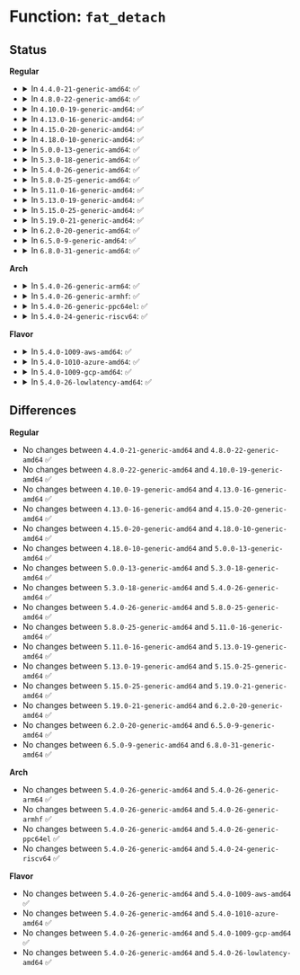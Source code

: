 # Function: <code>fat_detach</code>

## Status
<b>Regular</b>
<ul>
<li>
<details>
<summary>In <code>4.4.0-21-generic-amd64</code>: ✅</summary>

```c
void fat_detach(struct inode * inode)
```

```json
{
  "name": "fat_detach",
  "collision_type": "Unique Global",
  "inline_type": "No",
  "funcs": [
    {
      "addr": 18446744071581971632,
      "name": "fat_detach",
      "external": true,
      "loc": "fs/fat/inode.c:389",
      "file": "fs/fat/inode.c",
      "inline": "seen, unknown",
      "caller_inline": [],
      "caller_func": [
        "fs/fat/inode.c:fat_evict_inode",
        "fs/fat/namei_vfat.c:vfat_rmdir",
        "fs/fat/namei_vfat.c:vfat_unlink",
        "fs/fat/namei_vfat.c:vfat_rename",
        "fs/fat/namei_vfat.c:vfat_rename",
        "fs/fat/namei_vfat.c:vfat_rename",
        "fs/fat/namei_vfat.c:vfat_rename",
        "fs/fat/namei_vfat.c:vfat_rename"
      ]
    }
  ],
  "symbols": [
    {
      "addr": 18446744071581971632,
      "name": "fat_detach",
      "section": ".text",
      "bind": "STB_GLOBAL",
      "size": 207
    }
  ]
}
```
</details>
</li>
<li>
<details>
<summary>In <code>4.8.0-22-generic-amd64</code>: ✅</summary>

```c
void fat_detach(struct inode * inode)
```

```json
{
  "name": "fat_detach",
  "collision_type": "Unique Global",
  "inline_type": "No",
  "funcs": [
    {
      "addr": 18446744071582183840,
      "name": "fat_detach",
      "external": true,
      "loc": "fs/fat/inode.c:420",
      "file": "fs/fat/inode.c",
      "inline": "seen, unknown",
      "caller_inline": [],
      "caller_func": [
        "fs/fat/inode.c:fat_evict_inode",
        "fs/fat/namei_vfat.c:vfat_rename",
        "fs/fat/namei_vfat.c:vfat_rename",
        "fs/fat/namei_vfat.c:vfat_rename",
        "fs/fat/namei_vfat.c:vfat_rename",
        "fs/fat/namei_vfat.c:vfat_rename",
        "fs/fat/namei_vfat.c:vfat_unlink",
        "fs/fat/namei_vfat.c:vfat_rmdir"
      ]
    }
  ],
  "symbols": [
    {
      "addr": 18446744071582183840,
      "name": "fat_detach",
      "section": ".text",
      "bind": "STB_GLOBAL",
      "size": 207
    }
  ]
}
```
</details>
</li>
<li>
<details>
<summary>In <code>4.10.0-19-generic-amd64</code>: ✅</summary>

```c
void fat_detach(struct inode * inode)
```

```json
{
  "name": "fat_detach",
  "collision_type": "Unique Global",
  "inline_type": "No",
  "funcs": [
    {
      "addr": 18446744071582273280,
      "name": "fat_detach",
      "external": true,
      "loc": "fs/fat/inode.c:420",
      "file": "fs/fat/inode.c",
      "inline": "seen, unknown",
      "caller_inline": [],
      "caller_func": [
        "fs/fat/inode.c:fat_evict_inode",
        "fs/fat/namei_vfat.c:vfat_rename",
        "fs/fat/namei_vfat.c:vfat_rename",
        "fs/fat/namei_vfat.c:vfat_rename",
        "fs/fat/namei_vfat.c:vfat_rename",
        "fs/fat/namei_vfat.c:vfat_rename",
        "fs/fat/namei_vfat.c:vfat_unlink",
        "fs/fat/namei_vfat.c:vfat_rmdir"
      ]
    }
  ],
  "symbols": [
    {
      "addr": 18446744071582273280,
      "name": "fat_detach",
      "section": ".text",
      "bind": "STB_GLOBAL",
      "size": 207
    }
  ]
}
```
</details>
</li>
<li>
<details>
<summary>In <code>4.13.0-16-generic-amd64</code>: ✅</summary>

```c
void fat_detach(struct inode * inode)
```

```json
{
  "name": "fat_detach",
  "collision_type": "Unique Global",
  "inline_type": "No",
  "funcs": [
    {
      "addr": 18446744071582357872,
      "name": "fat_detach",
      "external": true,
      "loc": "fs/fat/inode.c:420",
      "file": "fs/fat/inode.c",
      "inline": "seen, unknown",
      "caller_inline": [],
      "caller_func": [
        "fs/fat/inode.c:fat_evict_inode",
        "fs/fat/namei_vfat.c:vfat_rename",
        "fs/fat/namei_vfat.c:vfat_rename",
        "fs/fat/namei_vfat.c:vfat_rename",
        "fs/fat/namei_vfat.c:vfat_rename",
        "fs/fat/namei_vfat.c:vfat_rename",
        "fs/fat/namei_vfat.c:vfat_unlink",
        "fs/fat/namei_vfat.c:vfat_rmdir"
      ]
    }
  ],
  "symbols": [
    {
      "addr": 18446744071582357872,
      "name": "fat_detach",
      "section": ".text",
      "bind": "STB_GLOBAL",
      "size": 207
    }
  ]
}
```
</details>
</li>
<li>
<details>
<summary>In <code>4.15.0-20-generic-amd64</code>: ✅</summary>

```c
void fat_detach(struct inode * inode)
```

```json
{
  "name": "fat_detach",
  "collision_type": "Unique Global",
  "inline_type": "No",
  "funcs": [
    {
      "addr": 18446744071582508672,
      "name": "fat_detach",
      "external": true,
      "loc": "fs/fat/inode.c:420",
      "file": "fs/fat/inode.c",
      "inline": "seen, unknown",
      "caller_inline": [],
      "caller_func": [
        "fs/fat/inode.c:fat_evict_inode",
        "fs/fat/namei_vfat.c:vfat_rename",
        "fs/fat/namei_vfat.c:vfat_rename",
        "fs/fat/namei_vfat.c:vfat_rename",
        "fs/fat/namei_vfat.c:vfat_rename",
        "fs/fat/namei_vfat.c:vfat_rename",
        "fs/fat/namei_vfat.c:vfat_unlink",
        "fs/fat/namei_vfat.c:vfat_rmdir"
      ]
    }
  ],
  "symbols": [
    {
      "addr": 18446744071582508672,
      "name": "fat_detach",
      "section": ".text",
      "bind": "STB_GLOBAL",
      "size": 207
    }
  ]
}
```
</details>
</li>
<li>
<details>
<summary>In <code>4.18.0-10-generic-amd64</code>: ✅</summary>

```c
void fat_detach(struct inode * inode)
```

```json
{
  "name": "fat_detach",
  "collision_type": "Unique Global",
  "inline_type": "No",
  "funcs": [
    {
      "addr": 18446744071582708432,
      "name": "fat_detach",
      "external": true,
      "loc": "fs/fat/inode.c:427",
      "file": "fs/fat/inode.c",
      "inline": "seen, unknown",
      "caller_inline": [],
      "caller_func": [
        "fs/fat/inode.c:fat_evict_inode",
        "fs/fat/namei_vfat.c:vfat_rename",
        "fs/fat/namei_vfat.c:vfat_rename",
        "fs/fat/namei_vfat.c:vfat_rename",
        "fs/fat/namei_vfat.c:vfat_rename",
        "fs/fat/namei_vfat.c:vfat_rename",
        "fs/fat/namei_vfat.c:vfat_unlink",
        "fs/fat/namei_vfat.c:vfat_rmdir"
      ]
    }
  ],
  "symbols": [
    {
      "addr": 18446744071582708432,
      "name": "fat_detach",
      "section": ".text",
      "bind": "STB_GLOBAL",
      "size": 207
    }
  ]
}
```
</details>
</li>
<li>
<details>
<summary>In <code>5.0.0-13-generic-amd64</code>: ✅</summary>

```c
void fat_detach(struct inode * inode)
```

```json
{
  "name": "fat_detach",
  "collision_type": "Unique Global",
  "inline_type": "No",
  "funcs": [
    {
      "addr": 18446744071582812016,
      "name": "fat_detach",
      "external": true,
      "loc": "fs/fat/inode.c:427",
      "file": "fs/fat/inode.c",
      "inline": "seen, unknown",
      "caller_inline": [],
      "caller_func": [
        "fs/fat/inode.c:fat_evict_inode",
        "fs/fat/namei_vfat.c:vfat_rename",
        "fs/fat/namei_vfat.c:vfat_rename",
        "fs/fat/namei_vfat.c:vfat_rename",
        "fs/fat/namei_vfat.c:vfat_rename",
        "fs/fat/namei_vfat.c:vfat_rename",
        "fs/fat/namei_vfat.c:vfat_unlink",
        "fs/fat/namei_vfat.c:vfat_rmdir"
      ]
    }
  ],
  "symbols": [
    {
      "addr": 18446744071582812016,
      "name": "fat_detach",
      "section": ".text",
      "bind": "STB_GLOBAL",
      "size": 207
    }
  ]
}
```
</details>
</li>
<li>
<details>
<summary>In <code>5.3.0-18-generic-amd64</code>: ✅</summary>

```c
void fat_detach(struct inode * inode)
```

```json
{
  "name": "fat_detach",
  "collision_type": "Unique Global",
  "inline_type": "No",
  "funcs": [
    {
      "addr": 18446744071582987008,
      "name": "fat_detach",
      "external": true,
      "loc": "fs/fat/inode.c:428",
      "file": "fs/fat/inode.c",
      "inline": "seen, unknown",
      "caller_inline": [],
      "caller_func": [
        "fs/fat/inode.c:fat_evict_inode",
        "fs/fat/namei_vfat.c:vfat_rename",
        "fs/fat/namei_vfat.c:vfat_rename",
        "fs/fat/namei_vfat.c:vfat_rename",
        "fs/fat/namei_vfat.c:vfat_rename",
        "fs/fat/namei_vfat.c:vfat_rename",
        "fs/fat/namei_vfat.c:vfat_unlink",
        "fs/fat/namei_vfat.c:vfat_rmdir"
      ]
    }
  ],
  "symbols": [
    {
      "addr": 18446744071582987008,
      "name": "fat_detach",
      "section": ".text",
      "bind": "STB_GLOBAL",
      "size": 207
    }
  ]
}
```
</details>
</li>
<li>
<details>
<summary>In <code>5.4.0-26-generic-amd64</code>: ✅</summary>

```c
void fat_detach(struct inode * inode)
```

```json
{
  "name": "fat_detach",
  "collision_type": "Unique Global",
  "inline_type": "No",
  "funcs": [
    {
      "addr": 18446744071583093216,
      "name": "fat_detach",
      "external": true,
      "loc": "fs/fat/inode.c:433",
      "file": "fs/fat/inode.c",
      "inline": "seen, unknown",
      "caller_inline": [],
      "caller_func": [
        "fs/fat/inode.c:fat_evict_inode",
        "fs/fat/namei_vfat.c:vfat_rename",
        "fs/fat/namei_vfat.c:vfat_rename",
        "fs/fat/namei_vfat.c:vfat_rename",
        "fs/fat/namei_vfat.c:vfat_rename",
        "fs/fat/namei_vfat.c:vfat_rename",
        "fs/fat/namei_vfat.c:vfat_unlink",
        "fs/fat/namei_vfat.c:vfat_rmdir"
      ]
    }
  ],
  "symbols": [
    {
      "addr": 18446744071583093216,
      "name": "fat_detach",
      "section": ".text",
      "bind": "STB_GLOBAL",
      "size": 207
    }
  ]
}
```
</details>
</li>
<li>
<details>
<summary>In <code>5.8.0-25-generic-amd64</code>: ✅</summary>

```c
void fat_detach(struct inode * inode)
```

```json
{
  "name": "fat_detach",
  "collision_type": "Unique Global",
  "inline_type": "No",
  "funcs": [
    {
      "addr": 18446744071583411984,
      "name": "fat_detach",
      "external": true,
      "loc": "fs/fat/inode.c:433",
      "file": "fs/fat/inode.c",
      "inline": "seen, unknown",
      "caller_inline": [],
      "caller_func": [
        "fs/fat/inode.c:fat_evict_inode",
        "fs/fat/namei_vfat.c:vfat_rename",
        "fs/fat/namei_vfat.c:vfat_rename",
        "fs/fat/namei_vfat.c:vfat_rename",
        "fs/fat/namei_vfat.c:vfat_rename",
        "fs/fat/namei_vfat.c:vfat_rename",
        "fs/fat/namei_vfat.c:vfat_unlink",
        "fs/fat/namei_vfat.c:vfat_rmdir"
      ]
    }
  ],
  "symbols": [
    {
      "addr": 18446744071583411984,
      "name": "fat_detach",
      "section": ".text",
      "bind": "STB_GLOBAL",
      "size": 205
    }
  ]
}
```
</details>
</li>
<li>
<details>
<summary>In <code>5.11.0-16-generic-amd64</code>: ✅</summary>

```c
void fat_detach(struct inode * inode)
```

```json
{
  "name": "fat_detach",
  "collision_type": "Unique Global",
  "inline_type": "No",
  "funcs": [
    {
      "addr": 18446744071583527520,
      "name": "fat_detach",
      "external": true,
      "loc": "fs/fat/inode.c:433",
      "file": "fs/fat/inode.c",
      "inline": "seen, unknown",
      "caller_inline": [],
      "caller_func": [
        "fs/fat/inode.c:fat_evict_inode",
        "fs/fat/namei_vfat.c:vfat_rename",
        "fs/fat/namei_vfat.c:vfat_rename",
        "fs/fat/namei_vfat.c:vfat_rename",
        "fs/fat/namei_vfat.c:vfat_rename",
        "fs/fat/namei_vfat.c:vfat_rename",
        "fs/fat/namei_vfat.c:vfat_unlink",
        "fs/fat/namei_vfat.c:vfat_rmdir"
      ]
    }
  ],
  "symbols": [
    {
      "addr": 18446744071583527520,
      "name": "fat_detach",
      "section": ".text",
      "bind": "STB_GLOBAL",
      "size": 205
    }
  ]
}
```
</details>
</li>
<li>
<details>
<summary>In <code>5.13.0-19-generic-amd64</code>: ✅</summary>

```c
void fat_detach(struct inode * inode)
```

```json
{
  "name": "fat_detach",
  "collision_type": "Unique Global",
  "inline_type": "No",
  "funcs": [
    {
      "addr": 18446744071583550672,
      "name": "fat_detach",
      "external": true,
      "loc": "fs/fat/inode.c:433",
      "file": "fs/fat/inode.c",
      "inline": "seen, unknown",
      "caller_inline": [],
      "caller_func": [
        "fs/fat/inode.c:fat_evict_inode",
        "fs/fat/namei_vfat.c:vfat_rename",
        "fs/fat/namei_vfat.c:vfat_rename",
        "fs/fat/namei_vfat.c:vfat_rename",
        "fs/fat/namei_vfat.c:vfat_rename",
        "fs/fat/namei_vfat.c:vfat_rename",
        "fs/fat/namei_vfat.c:vfat_unlink",
        "fs/fat/namei_vfat.c:vfat_rmdir"
      ]
    }
  ],
  "symbols": [
    {
      "addr": 18446744071583550672,
      "name": "fat_detach",
      "section": ".text",
      "bind": "STB_GLOBAL",
      "size": 205
    }
  ]
}
```
</details>
</li>
<li>
<details>
<summary>In <code>5.15.0-25-generic-amd64</code>: ✅</summary>

```c
void fat_detach(struct inode * inode)
```

```json
{
  "name": "fat_detach",
  "collision_type": "Unique Global",
  "inline_type": "No",
  "funcs": [
    {
      "addr": 18446744071583908848,
      "name": "fat_detach",
      "external": true,
      "loc": "fs/fat/inode.c:434",
      "file": "fs/fat/inode.c",
      "inline": "seen, unknown",
      "caller_inline": [],
      "caller_func": [
        "fs/fat/inode.c:fat_evict_inode",
        "fs/fat/namei_vfat.c:vfat_rename",
        "fs/fat/namei_vfat.c:vfat_rename",
        "fs/fat/namei_vfat.c:vfat_rename",
        "fs/fat/namei_vfat.c:vfat_rename",
        "fs/fat/namei_vfat.c:vfat_rename",
        "fs/fat/namei_vfat.c:vfat_unlink",
        "fs/fat/namei_vfat.c:vfat_rmdir"
      ]
    }
  ],
  "symbols": [
    {
      "addr": 18446744071583908848,
      "name": "fat_detach",
      "section": ".text",
      "bind": "STB_GLOBAL",
      "size": 205
    }
  ]
}
```
</details>
</li>
<li>
<details>
<summary>In <code>5.19.0-21-generic-amd64</code>: ✅</summary>

```c
void fat_detach(struct inode * inode)
```

```json
{
  "name": "fat_detach",
  "collision_type": "Unique Global",
  "inline_type": "No",
  "funcs": [
    {
      "addr": 18446744071584476384,
      "name": "fat_detach",
      "external": true,
      "loc": "fs/fat/inode.c:435",
      "file": "fs/fat/inode.c",
      "inline": "seen, unknown",
      "caller_inline": [],
      "caller_func": [
        "fs/fat/inode.c:fat_evict_inode",
        "fs/fat/namei_vfat.c:vfat_rename",
        "fs/fat/namei_vfat.c:vfat_rename",
        "fs/fat/namei_vfat.c:vfat_rename",
        "fs/fat/namei_vfat.c:vfat_rename",
        "fs/fat/namei_vfat.c:vfat_unlink",
        "fs/fat/namei_vfat.c:vfat_rmdir"
      ]
    }
  ],
  "symbols": [
    {
      "addr": 18446744071584476384,
      "name": "fat_detach",
      "section": ".text",
      "bind": "STB_GLOBAL",
      "size": 221
    }
  ]
}
```
</details>
</li>
<li>
<details>
<summary>In <code>6.2.0-20-generic-amd64</code>: ✅</summary>

```c
void fat_detach(struct inode * inode)
```

```json
{
  "name": "fat_detach",
  "collision_type": "Unique Global",
  "inline_type": "No",
  "funcs": [
    {
      "addr": 18446744071585140480,
      "name": "fat_detach",
      "external": true,
      "loc": "fs/fat/inode.c:430",
      "file": "fs/fat/inode.c",
      "inline": "seen, unknown",
      "caller_inline": [],
      "caller_func": [
        "fs/fat/inode.c:fat_evict_inode",
        "fs/fat/namei_vfat.c:vfat_rename_exchange",
        "fs/fat/namei_vfat.c:vfat_rename_exchange",
        "fs/fat/namei_vfat.c:vfat_rename_exchange",
        "fs/fat/namei_vfat.c:vfat_rename_exchange",
        "fs/fat/namei_vfat.c:vfat_rename",
        "fs/fat/namei_vfat.c:vfat_rename",
        "fs/fat/namei_vfat.c:vfat_rename",
        "fs/fat/namei_vfat.c:vfat_rename",
        "fs/fat/namei_vfat.c:vfat_rename",
        "fs/fat/namei_vfat.c:vfat_unlink",
        "fs/fat/namei_vfat.c:vfat_rmdir"
      ]
    }
  ],
  "symbols": [
    {
      "addr": 18446744071585140480,
      "name": "fat_detach",
      "section": ".text",
      "bind": "STB_GLOBAL",
      "size": 221
    }
  ]
}
```
</details>
</li>
<li>
<details>
<summary>In <code>6.5.0-9-generic-amd64</code>: ✅</summary>

```c
void fat_detach(struct inode * inode)
```

```json
{
  "name": "fat_detach",
  "collision_type": "Unique Global",
  "inline_type": "No",
  "funcs": [
    {
      "addr": 18446744071585369584,
      "name": "fat_detach",
      "external": true,
      "loc": "fs/fat/inode.c:430",
      "file": "fs/fat/inode.c",
      "inline": "seen, unknown",
      "caller_inline": [],
      "caller_func": [
        "fs/fat/inode.c:fat_evict_inode",
        "fs/fat/namei_vfat.c:vfat_rename_exchange",
        "fs/fat/namei_vfat.c:vfat_rename_exchange",
        "fs/fat/namei_vfat.c:vfat_rename_exchange",
        "fs/fat/namei_vfat.c:vfat_rename_exchange",
        "fs/fat/namei_vfat.c:vfat_rename",
        "fs/fat/namei_vfat.c:vfat_rename",
        "fs/fat/namei_vfat.c:vfat_rename",
        "fs/fat/namei_vfat.c:vfat_rename",
        "fs/fat/namei_vfat.c:vfat_unlink",
        "fs/fat/namei_vfat.c:vfat_rmdir"
      ]
    }
  ],
  "symbols": [
    {
      "addr": 18446744071585369584,
      "name": "fat_detach",
      "section": ".text",
      "bind": "STB_GLOBAL",
      "size": 221
    }
  ]
}
```
</details>
</li>
<li>
<details>
<summary>In <code>6.8.0-31-generic-amd64</code>: ✅</summary>

```c
void fat_detach(struct inode * inode)
```

```json
{
  "name": "fat_detach",
  "collision_type": "Unique Global",
  "inline_type": "No",
  "funcs": [
    {
      "addr": 18446744071585604320,
      "name": "fat_detach",
      "external": true,
      "loc": "fs/fat/inode.c:430",
      "file": "fs/fat/inode.c",
      "inline": "seen, unknown",
      "caller_inline": [],
      "caller_func": [
        "fs/fat/inode.c:fat_evict_inode",
        "fs/fat/namei_vfat.c:vfat_rename_exchange",
        "fs/fat/namei_vfat.c:vfat_rename_exchange",
        "fs/fat/namei_vfat.c:vfat_rename_exchange",
        "fs/fat/namei_vfat.c:vfat_rename_exchange",
        "fs/fat/namei_vfat.c:vfat_rename",
        "fs/fat/namei_vfat.c:vfat_rename",
        "fs/fat/namei_vfat.c:vfat_rename",
        "fs/fat/namei_vfat.c:vfat_rename",
        "fs/fat/namei_vfat.c:vfat_unlink",
        "fs/fat/namei_vfat.c:vfat_rmdir"
      ]
    }
  ],
  "symbols": [
    {
      "addr": 18446744071585604320,
      "name": "fat_detach",
      "section": ".text",
      "bind": "STB_GLOBAL",
      "size": 221
    }
  ]
}
```
</details>
</li>
</ul>
<b>Arch</b>
<ul>
<li>
<details>
<summary>In <code>5.4.0-26-generic-arm64</code>: ✅</summary>

```c
void fat_detach(struct inode * inode)
```

```json
{
  "name": "fat_detach",
  "collision_type": "Unique Global",
  "inline_type": "No",
  "funcs": [
    {
      "addr": 18446603336494800448,
      "name": "fat_detach",
      "external": true,
      "loc": "fs/fat/inode.c:433",
      "file": "fs/fat/inode.c",
      "inline": "seen, unknown",
      "caller_inline": [],
      "caller_func": [
        "fs/fat/inode.c:fat_evict_inode",
        "fs/fat/namei_vfat.c:vfat_rename",
        "fs/fat/namei_vfat.c:vfat_rename",
        "fs/fat/namei_vfat.c:vfat_rename",
        "fs/fat/namei_vfat.c:vfat_rename",
        "fs/fat/namei_vfat.c:vfat_rename",
        "fs/fat/namei_vfat.c:vfat_unlink",
        "fs/fat/namei_vfat.c:vfat_rmdir"
      ]
    }
  ],
  "symbols": [
    {
      "addr": 18446603336494800448,
      "name": "fat_detach",
      "section": ".text",
      "bind": "STB_GLOBAL",
      "size": 316
    }
  ]
}
```
</details>
</li>
<li>
<details>
<summary>In <code>5.4.0-26-generic-armhf</code>: ✅</summary>

```c
void fat_detach(struct inode * inode)
```

```json
{
  "name": "fat_detach",
  "collision_type": "Unique Global",
  "inline_type": "No",
  "funcs": [
    {
      "addr": 3228210128,
      "name": "fat_detach",
      "external": true,
      "loc": "fs/fat/inode.c:433",
      "file": "fs/fat/inode.c",
      "inline": "seen, unknown",
      "caller_inline": [],
      "caller_func": [
        "fs/fat/inode.c:fat_evict_inode",
        "fs/fat/namei_vfat.c:vfat_rename",
        "fs/fat/namei_vfat.c:vfat_rename",
        "fs/fat/namei_vfat.c:vfat_rename",
        "fs/fat/namei_vfat.c:vfat_rename",
        "fs/fat/namei_vfat.c:vfat_rename",
        "fs/fat/namei_vfat.c:vfat_unlink",
        "fs/fat/namei_vfat.c:vfat_rmdir"
      ]
    }
  ],
  "symbols": [
    {
      "addr": 3228210128,
      "name": "fat_detach",
      "section": ".text",
      "bind": "STB_GLOBAL",
      "size": 228
    }
  ]
}
```
</details>
</li>
<li>
<details>
<summary>In <code>5.4.0-26-generic-ppc64el</code>: ✅</summary>

```c
void fat_detach(struct inode * inode)
```

```json
{
  "name": "fat_detach",
  "collision_type": "Unique Global",
  "inline_type": "No",
  "funcs": [
    {
      "addr": 13835058055288638512,
      "name": "fat_detach",
      "external": true,
      "loc": "fs/fat/inode.c:433",
      "file": "fs/fat/inode.c",
      "inline": "seen, unknown",
      "caller_inline": [],
      "caller_func": [
        "fs/fat/inode.c:fat_evict_inode",
        "fs/fat/namei_vfat.c:vfat_rename",
        "fs/fat/namei_vfat.c:vfat_rename",
        "fs/fat/namei_vfat.c:vfat_rename",
        "fs/fat/namei_vfat.c:vfat_rename",
        "fs/fat/namei_vfat.c:vfat_rename",
        "fs/fat/namei_vfat.c:vfat_unlink",
        "fs/fat/namei_vfat.c:vfat_rmdir"
      ]
    }
  ],
  "symbols": [
    {
      "addr": 13835058055288638512,
      "name": "fat_detach",
      "section": ".text",
      "bind": "STB_GLOBAL",
      "size": 368
    }
  ]
}
```
</details>
</li>
<li>
<details>
<summary>In <code>5.4.0-24-generic-riscv64</code>: ✅</summary>

```c
void fat_detach(struct inode * inode)
```

```json
{
  "name": "fat_detach",
  "collision_type": "Unique Global",
  "inline_type": "No",
  "funcs": [
    {
      "addr": 18446743936274129636,
      "name": "fat_detach",
      "external": true,
      "loc": "fs/fat/inode.c:433",
      "file": "fs/fat/inode.c",
      "inline": "seen, unknown",
      "caller_inline": [],
      "caller_func": [
        "fs/fat/inode.c:fat_evict_inode",
        "fs/fat/namei_vfat.c:vfat_rename",
        "fs/fat/namei_vfat.c:vfat_rename",
        "fs/fat/namei_vfat.c:vfat_rename",
        "fs/fat/namei_vfat.c:vfat_rename",
        "fs/fat/namei_vfat.c:vfat_rename",
        "fs/fat/namei_vfat.c:vfat_unlink",
        "fs/fat/namei_vfat.c:vfat_rmdir"
      ]
    }
  ],
  "symbols": [
    {
      "addr": 18446743936274129636,
      "name": "fat_detach",
      "section": ".text",
      "bind": "STB_GLOBAL",
      "size": 282
    }
  ]
}
```
</details>
</li>
</ul>
<b>Flavor</b>
<ul>
<li>
<details>
<summary>In <code>5.4.0-1009-aws-amd64</code>: ✅</summary>

```c
void fat_detach(struct inode * inode)
```

```json
{
  "name": "fat_detach",
  "collision_type": "Unique Global",
  "inline_type": "No",
  "funcs": [
    {
      "addr": 18446744071583061952,
      "name": "fat_detach",
      "external": true,
      "loc": "fs/fat/inode.c:433",
      "file": "fs/fat/inode.c",
      "inline": "seen, unknown",
      "caller_inline": [],
      "caller_func": [
        "fs/fat/inode.c:fat_evict_inode",
        "fs/fat/namei_vfat.c:vfat_rename",
        "fs/fat/namei_vfat.c:vfat_rename",
        "fs/fat/namei_vfat.c:vfat_rename",
        "fs/fat/namei_vfat.c:vfat_rename",
        "fs/fat/namei_vfat.c:vfat_rename",
        "fs/fat/namei_vfat.c:vfat_unlink",
        "fs/fat/namei_vfat.c:vfat_rmdir"
      ]
    }
  ],
  "symbols": [
    {
      "addr": 18446744071583061952,
      "name": "fat_detach",
      "section": ".text",
      "bind": "STB_GLOBAL",
      "size": 207
    }
  ]
}
```
</details>
</li>
<li>
<details>
<summary>In <code>5.4.0-1010-azure-amd64</code>: ✅</summary>

```c
void fat_detach(struct inode * inode)
```

```json
{
  "name": "fat_detach",
  "collision_type": "Unique Global",
  "inline_type": "No",
  "funcs": [
    {
      "addr": 18446744071582999104,
      "name": "fat_detach",
      "external": true,
      "loc": "fs/fat/inode.c:433",
      "file": "fs/fat/inode.c",
      "inline": "seen, unknown",
      "caller_inline": [],
      "caller_func": [
        "fs/fat/inode.c:fat_evict_inode",
        "fs/fat/namei_vfat.c:vfat_rename",
        "fs/fat/namei_vfat.c:vfat_rename",
        "fs/fat/namei_vfat.c:vfat_rename",
        "fs/fat/namei_vfat.c:vfat_rename",
        "fs/fat/namei_vfat.c:vfat_rename",
        "fs/fat/namei_vfat.c:vfat_unlink",
        "fs/fat/namei_vfat.c:vfat_rmdir"
      ]
    }
  ],
  "symbols": [
    {
      "addr": 18446744071582999104,
      "name": "fat_detach",
      "section": ".text",
      "bind": "STB_GLOBAL",
      "size": 207
    }
  ]
}
```
</details>
</li>
<li>
<details>
<summary>In <code>5.4.0-1009-gcp-amd64</code>: ✅</summary>

```c
void fat_detach(struct inode * inode)
```

```json
{
  "name": "fat_detach",
  "collision_type": "Unique Global",
  "inline_type": "No",
  "funcs": [
    {
      "addr": 18446744071583050560,
      "name": "fat_detach",
      "external": true,
      "loc": "fs/fat/inode.c:433",
      "file": "fs/fat/inode.c",
      "inline": "seen, unknown",
      "caller_inline": [],
      "caller_func": [
        "fs/fat/inode.c:fat_evict_inode",
        "fs/fat/namei_vfat.c:vfat_rename",
        "fs/fat/namei_vfat.c:vfat_rename",
        "fs/fat/namei_vfat.c:vfat_rename",
        "fs/fat/namei_vfat.c:vfat_rename",
        "fs/fat/namei_vfat.c:vfat_rename",
        "fs/fat/namei_vfat.c:vfat_unlink",
        "fs/fat/namei_vfat.c:vfat_rmdir"
      ]
    }
  ],
  "symbols": [
    {
      "addr": 18446744071583050560,
      "name": "fat_detach",
      "section": ".text",
      "bind": "STB_GLOBAL",
      "size": 207
    }
  ]
}
```
</details>
</li>
<li>
<details>
<summary>In <code>5.4.0-26-lowlatency-amd64</code>: ✅</summary>

```c
void fat_detach(struct inode * inode)
```

```json
{
  "name": "fat_detach",
  "collision_type": "Unique Global",
  "inline_type": "No",
  "funcs": [
    {
      "addr": 18446744071583130864,
      "name": "fat_detach",
      "external": true,
      "loc": "fs/fat/inode.c:433",
      "file": "fs/fat/inode.c",
      "inline": "seen, unknown",
      "caller_inline": [],
      "caller_func": [
        "fs/fat/inode.c:fat_evict_inode",
        "fs/fat/namei_vfat.c:vfat_rename",
        "fs/fat/namei_vfat.c:vfat_rename",
        "fs/fat/namei_vfat.c:vfat_rename",
        "fs/fat/namei_vfat.c:vfat_rename",
        "fs/fat/namei_vfat.c:vfat_rename",
        "fs/fat/namei_vfat.c:vfat_unlink",
        "fs/fat/namei_vfat.c:vfat_rmdir"
      ]
    }
  ],
  "symbols": [
    {
      "addr": 18446744071583130864,
      "name": "fat_detach",
      "section": ".text",
      "bind": "STB_GLOBAL",
      "size": 201
    }
  ]
}
```
</details>
</li>
</ul>

## Differences
<b>Regular</b>
<ul>
<li>
No changes between <code>4.4.0-21-generic-amd64</code> and <code>4.8.0-22-generic-amd64</code> ✅
</li>
<li>
No changes between <code>4.8.0-22-generic-amd64</code> and <code>4.10.0-19-generic-amd64</code> ✅
</li>
<li>
No changes between <code>4.10.0-19-generic-amd64</code> and <code>4.13.0-16-generic-amd64</code> ✅
</li>
<li>
No changes between <code>4.13.0-16-generic-amd64</code> and <code>4.15.0-20-generic-amd64</code> ✅
</li>
<li>
No changes between <code>4.15.0-20-generic-amd64</code> and <code>4.18.0-10-generic-amd64</code> ✅
</li>
<li>
No changes between <code>4.18.0-10-generic-amd64</code> and <code>5.0.0-13-generic-amd64</code> ✅
</li>
<li>
No changes between <code>5.0.0-13-generic-amd64</code> and <code>5.3.0-18-generic-amd64</code> ✅
</li>
<li>
No changes between <code>5.3.0-18-generic-amd64</code> and <code>5.4.0-26-generic-amd64</code> ✅
</li>
<li>
No changes between <code>5.4.0-26-generic-amd64</code> and <code>5.8.0-25-generic-amd64</code> ✅
</li>
<li>
No changes between <code>5.8.0-25-generic-amd64</code> and <code>5.11.0-16-generic-amd64</code> ✅
</li>
<li>
No changes between <code>5.11.0-16-generic-amd64</code> and <code>5.13.0-19-generic-amd64</code> ✅
</li>
<li>
No changes between <code>5.13.0-19-generic-amd64</code> and <code>5.15.0-25-generic-amd64</code> ✅
</li>
<li>
No changes between <code>5.15.0-25-generic-amd64</code> and <code>5.19.0-21-generic-amd64</code> ✅
</li>
<li>
No changes between <code>5.19.0-21-generic-amd64</code> and <code>6.2.0-20-generic-amd64</code> ✅
</li>
<li>
No changes between <code>6.2.0-20-generic-amd64</code> and <code>6.5.0-9-generic-amd64</code> ✅
</li>
<li>
No changes between <code>6.5.0-9-generic-amd64</code> and <code>6.8.0-31-generic-amd64</code> ✅
</li>
</ul>
<b>Arch</b>
<ul>
<li>
No changes between <code>5.4.0-26-generic-amd64</code> and <code>5.4.0-26-generic-arm64</code> ✅
</li>
<li>
No changes between <code>5.4.0-26-generic-amd64</code> and <code>5.4.0-26-generic-armhf</code> ✅
</li>
<li>
No changes between <code>5.4.0-26-generic-amd64</code> and <code>5.4.0-26-generic-ppc64el</code> ✅
</li>
<li>
No changes between <code>5.4.0-26-generic-amd64</code> and <code>5.4.0-24-generic-riscv64</code> ✅
</li>
</ul>
<b>Flavor</b>
<ul>
<li>
No changes between <code>5.4.0-26-generic-amd64</code> and <code>5.4.0-1009-aws-amd64</code> ✅
</li>
<li>
No changes between <code>5.4.0-26-generic-amd64</code> and <code>5.4.0-1010-azure-amd64</code> ✅
</li>
<li>
No changes between <code>5.4.0-26-generic-amd64</code> and <code>5.4.0-1009-gcp-amd64</code> ✅
</li>
<li>
No changes between <code>5.4.0-26-generic-amd64</code> and <code>5.4.0-26-lowlatency-amd64</code> ✅
</li>
</ul>
